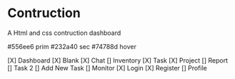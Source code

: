 # Contruction

A Html and css contruction dashboard

#556ee6 prim
#232a40 sec
#74788d hover

[X] Dashboard
[X] Blank
[X] Chat
[] Inventory
[X] Task
[X] Project
[] Report
[] Task 2
[] Add New Task
[] Monitor
[X] Login
[X] Register
[] Profile

